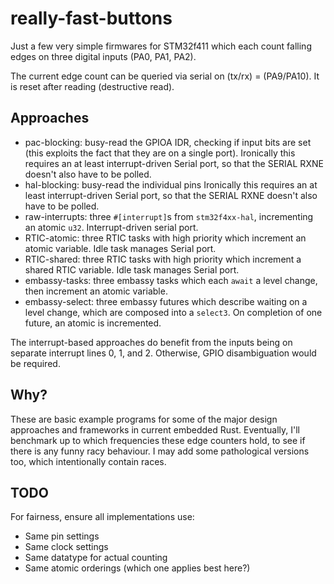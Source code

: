 # really-fast-buttons

Just a few very simple firmwares for STM32f411 which each count falling edges on three digital inputs (PA0, PA1, PA2).

The current edge count can be queried via serial on (tx/rx) = (PA9/PA10). It is reset after reading (destructive read).

## Approaches

* pac-blocking: busy-read the GPIOA IDR, checking if input bits are set (this exploits the fact that they are on a single port).
  Ironically this requires an at least interrupt-driven Serial port, so that the SERIAL RXNE doesn't also have to be polled.
* hal-blocking: busy-read the individual pins
  Ironically this requires an at least interrupt-driven Serial port, so that the SERIAL RXNE doesn't also have to be polled.
* raw-interrupts: three `#[interrupt]`s from `stm32f4xx-hal`, incrementing an atomic `u32`. Interrupt-driven serial port.
* RTIC-atomic: three RTIC tasks with high priority which increment an atomic variable. Idle task manages Serial port.
* RTIC-shared: three RTIC tasks with high priority which increment a shared RTIC variable. Idle task manages Serial port.
* embassy-tasks: three embassy tasks which each `await` a level change, then increment an atomic variable.
* embassy-select: three embassy futures which describe waiting on a level change, which are composed into a `select3`.
  On completion of one future, an atomic is incremented.

The interrupt-based approaches do benefit from the inputs being on separate interrupt lines 0, 1, and 2.
Otherwise, GPIO disambiguation would be required.

## Why?

These are basic example programs for some of the major design approaches and frameworks in current embedded Rust.
Eventually, I'll benchmark up to which frequencies these edge counters hold, to see if there is any funny racy behaviour.
I may add some pathological versions too, which intentionally contain races.

## TODO

For fairness, ensure all implementations use:

* Same pin settings
* Same clock settings
* Same datatype for actual counting
* Same atomic orderings (which one applies best here?)